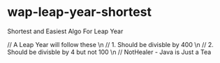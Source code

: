 # wap-leap-year-shortest
Shortest and Easiest Algo For Leap Year

// A Leap Year will follow these \n
// 1. Should be divisble by 400 \n
// 2. Should be divisble by 4 but not 100 \n
// NotHealer - Java is Just a Tea
